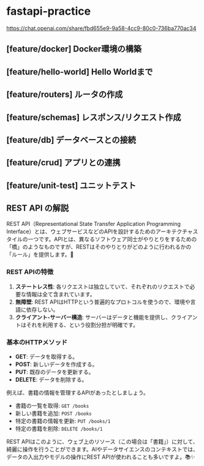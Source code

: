 # fastapi-practice
https://chat.openai.com/share/fbd655e9-9a58-4cc9-80c0-736ba770ac34

## [feature/docker] Docker環境の構築


## [feature/hello-world] Hello Worldまで


## [feature/routers] ルータの作成


## [feature/schemas] レスポンス/リクエスト作成

## [feature/db] データベースとの接続


## [feature/crud] アプリとの連携


## [feature/unit-test] ユニットテスト


## REST API の解説
REST API（Representational State Transfer Application Programming Interface）とは、ウェブサービスなどのAPIを設計するためのアーキテクチャスタイルの一つです。APIとは、異なるソフトウェア同士がやりとりをするための「橋」のようなものですが、RESTはそのやりとりがどのように行われるかの「ルール」を提供します。🌉

### REST APIの特徴

1. **ステートレス性**: 各リクエストは独立していて、それぞれのリクエストで必要な情報は全て含まれています。
2. **無障壁**: REST APIはHTTPという普遍的なプロトコルを使うので、環境や言語に依存しない。
3. **クライアント-サーバー構造**: サーバーはデータと機能を提供し、クライアントはそれを利用する、という役割分担が明確です。

### 基本のHTTPメソッド

- **GET**: データを取得する。
- **POST**: 新しいデータを作成する。
- **PUT**: 既存のデータを更新する。
- **DELETE**: データを削除する。

例えば、書籍の情報を管理するAPIがあったとしましょう。

- 書籍の一覧を取得: `GET /books`
- 新しい書籍を追加: `POST /books`
- 特定の書籍の情報を更新: `PUT /books/1`
- 特定の書籍を削除: `DELETE /books/1`

REST APIはこのように、ウェブ上のリソース（この場合は「書籍」）に対して、綺麗に操作を行うことができます。AIやデータサイエンスのコンテキストでは、データの入出力やモデルの操作にREST APIが使われることも多いですよ。📚✨
